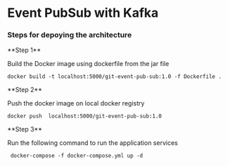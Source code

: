 # Event PubSub with Kafka

### Steps for depoying the architecture

<p>
**Step 1**

Build the Docker image using dockerfile from the jar file 

`docker build -t localhost:5000/git-event-pub-sub:1.0 -f Dockerfile .
` 
</p>

<p>
**Step 2**

Push the docker image on local docker registry

` docker push  localhost:5000/git-event-pub-sub:1.0
`
</p>

<p>
**Step 3**

Run the following command to run the application services 
 
` docker-compose -f docker-compose.yml up -d`
</p>